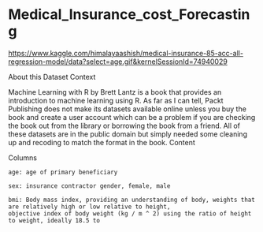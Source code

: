 # Medical_Insurance_cost_Forecasting

https://www.kaggle.com/himalayaashish/medical-insurance-85-acc-all-regression-model/data?select=age.gif&kernelSessionId=74940029

About this Dataset
Context

Machine Learning with R by Brett Lantz is a book that provides an introduction to machine learning using R. As far as I can tell, Packt Publishing does not make its datasets available online unless you buy the book and create a user account which can be a problem if you are checking the book out from the library or borrowing the book from a friend. All of these datasets are in the public domain but simply needed some cleaning up and recoding to match the format in the book.
Content

Columns

    age: age of primary beneficiary

    sex: insurance contractor gender, female, male

    bmi: Body mass index, providing an understanding of body, weights that are relatively high or low relative to height,
    objective index of body weight (kg / m ^ 2) using the ratio of height to weight, ideally 18.5 to 
    
    
